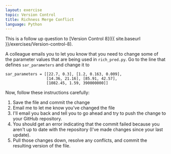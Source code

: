 ```yaml
---
layout: exercise
topic: Version Control
title: Richness Merge Conflict
language: Python
---
```


This is a follow up question to
[Version Control 8]({{ site.baseurl }}/exercises/Version-control-8).

A colleague emails you to let you know that you need to change some of the
parameter values that are being used in `rich_pred.py`. Go to the line that
defines `sar_parameters` and change it to

```
sar_parameters = [[22.7, 0.3], [1.2, 0.163, 0.009],
                  [14.36, 21.16], [85.91, 42.57],
				  [1082.45, 1.59, 390000000]]
```

Now, follow these instructions carefully:

1.  Save the file and commit the change
2.  Email me to let me know you've changed the file
3.  I'll email you back and tell you to go ahead and try to push the change to
    your GitHub repository.
4.  You should get an error indicating that the commit failed because
    you aren't up to date with the repository (I've made changes since
    your last update).
5.  Pull those changes down, resolve any conflicts, and commit the resulting
    version of the file.
